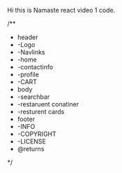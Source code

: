 Hi this is Namaste react video 1 code.

/**
 * header
 * -Logo
 * -Navlinks
 *  -home
 *  -contactinfo
 *  -profile
 * -CART
 * body
 * -searchbar
 * -restaruent conatiner
 *  -resturent cards
 * footer
 * -INFO
 * -COPYRIGHT
 * -LICENSE
 * @returns 

 */
